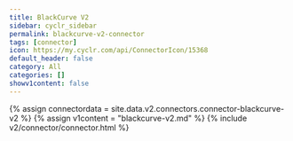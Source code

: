 ```yaml
---
title: BlackCurve V2
sidebar: cyclr_sidebar
permalink: blackcurve-v2-connector
tags: [connector]
icon: https://my.cyclr.com/api/ConnectorIcon/15368
default_header: false
category: All
categories: []
showv1content: false
---
```

{% assign connectordata = site.data.v2.connectors.connector-blackcurve-v2 %}
{% assign v1content = "blackcurve-v2.md" %}
{% include v2/connector/connector.html %}	
